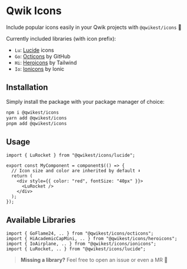 # Qwik Icons

Include popular icons easily in your Qwik projects with `@qwikest/icons` 🚀

Currently included libraries (with icon prefix):

- `Lu`: [Lucide](https://lucide.dev/) icons
- `Go`: [Octicons](https://primer.style/design/foundations/icons/) by GitHub
- `Hi`: [Heroicons](https://heroicons.com/) by Tailwind
- `Io`: [Ionicons](https://ionic.io/ionicons) by Ionic

## Installation

Simply install the package with your package manager of choice:

```bash
npm i @qwikest/icons
yarn add @qwikest/icons
pnpm add @qwikest/icons
```

## Usage

```tsx
import { LuRocket } from "@qwikest/icons/lucide";

export const MyComponent = component$(() => {
  // Icon size and color are inherited by default ⬇️
  return (
    <div style={{ color: "red", fontSize: "40px" }}>
      <LuRocket />
    </div>
  );
});
```

## Available Libraries

```tsx
import { GoFlame24, .. } from "@qwikest/icons/octicons";
import { HiAcademicCapMini, .. } from "@qwikest/icons/heroicons";
import { IoAirplane, .. } from "@qwikest/icons/ionicons";
import { LuRocket, .. } from "@qwikest/icons/lucide";
```

> **Missing a library?** Feel free to open an issue or even a MR 🤝
